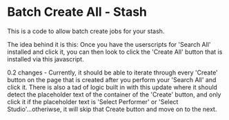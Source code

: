 # Batch Create All - Stash
This is a code to allow batch create jobs for your stash. 

The idea behind it is this: Once you have the userscripts for 'Search All' installed and click it, you can then look to click the 'Create All' button that is installed via this javascript. 

0.2 changes - Currently, it should be able to iterate through every 'Create' button on the page that is created after you perform your 'Search All' and click it. There is also a tad of logic built in with this update where it should detect the placeholder text
of the container of the 'Create' button, and only click it if the placeholder text is 'Select Performer' or 'Select Studio'...otheriwse, it will skip that Create button and move on to the next.
